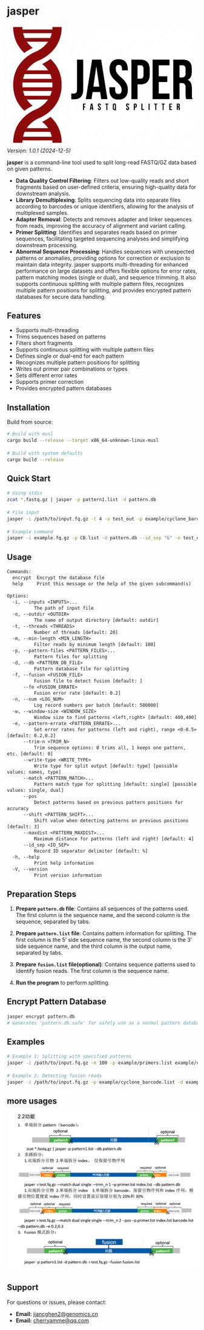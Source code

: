 # jasper
![jasper](assets/jasper_logo2.png)
*Version: 1.0.1 (2024-12-5)*

**jasper** is a command-line tool used to split long-read FASTQ/GZ data based on given patterns.
- **Data Quality Control Filtering**: Filters out low-quality reads and short fragments based on user-defined criteria, ensuring high-quality data for downstream analysis.
- **Library Demultiplexing**: Splits sequencing data into separate files according to barcodes or unique identifiers, allowing for the analysis of multiplexed samples.
- **Adapter Removal**: Detects and removes adapter and linker sequences from reads, improving the accuracy of alignment and variant calling.
- **Primer Splitting**: Identifies and separates reads based on primer sequences, facilitating targeted sequencing analyses and simplifying downstream processing.
- **Abnormal Sequence Processing**: Handles sequences with unexpected patterns or anomalies, providing options for correction or exclusion to maintain data integrity.
jasper supports multi-threading for enhanced performance on large datasets and offers flexible options for error rates, pattern matching modes (single or dual), and sequence trimming. It also supports continuous splitting with multiple pattern files, recognizes multiple pattern positions for splitting, and provides encrypted pattern databases for secure data handling.

## Features

- Supports multi-threading
- Trims sequences based on patterns
- Filters short fragments
- Supports continuous splitting with multiple pattern files
- Defines single or dual-end for each pattern
- Recognizes multiple pattern positions for splitting
- Writes out primer pair combinations or types
- Sets different error rates
- Supports primer correction
- Provides encrypted pattern databases

## Installation

Build from source:

```sh
# Build with musl
cargo build --release --target x86_64-unknown-linux-musl

# Build with system defaults
cargo build --release
```

## Quick Start

```sh
# Using stdin
zcat *.fastq.gz | jasper -p pattern1.list -d pattern.db

# File input
jasper -i /path/to/input.fq.gz -t 4 -o test_out -p example/cyclone_barcode.list --db example/pattern.db --id_sep "&"

# Example command
jasper -i example.fq.gz -p CB.list -d pattern.db --id_sep "&" -o test_out
```

## Usage

```
Commands:
  encrypt  Encrypt the database file
  help     Print this message or the help of the given subcommand(s)

Options:
  -i, --inputs <INPUTS>...
          The path of input file
  -o, --outdir <OUTDIR>
          The name of output directory [default: outdir]
  -t, --threads <THREADS>
          Number of threads [default: 20]
  -m, --min-length <MIN_LENGTH>
          Filter reads by minimum length [default: 100]
  -p, --pattern-files <PATTERN_FILES>...
          Pattern files for splitting
  -d, --db <PATTERN_DB_FILE>
          Pattern database file for splitting
  -f, --fusion <FUSION_FILE>
          Fusion file to detect fusion [default: ]
      --fe <FUSION_ERRATE>
          Fusion error rate [default: 0.2]
  -n, --num <LOG_NUM>
          Log record numbers per batch [default: 500000]
  -w, --window-size <WINDOW_SIZE>
          Window size to find patterns <left,right> [default: 400,400]
  -e, --pattern-errate <PATTERN_ERRATE>...
          Set error rates for patterns (left and right), range <0-0.5> [default: 0.2,0.2]
      --trim-n <TRIM_N>
          Trim sequence options: 0 trims all, 1 keeps one pattern, etc. [default: 0]
      --write-type <WRITE_TYPE>
          Write type for split output [default: type] [possible values: names, type]
      --match <PATTERN_MATCH>...
          Pattern match type for splitting [default: single] [possible values: single, dual]
      --pos
          Detect patterns based on previous pattern positions for accuracy
      --shift <PATTERN_SHIFT>...
          Shift value when detecting patterns on previous positions [default: 3]
      --maxdist <PATTERN_MAXDIST>...
          Maximum distance for patterns (left and right) [default: 4]
      --id_sep <ID_SEP>
          Record ID separator delimiter [default: %]
  -h, --help
          Print help information
  -V, --version
          Print version information
```

## Preparation Steps

1. **Prepare `pattern.db` file**: Contains all sequences of the patterns used. The first column is the sequence name, and the second column is the sequence, separated by tabs.

2. **Prepare `pattern.list` file**: Contains pattern information for splitting. The first column is the 5’ side sequence name, the second column is the 3’ side sequence name, and the third column is the output name, separated by tabs.

3. **Prepare `fusion.list` file(optional)**: Contains sequence patterns used to identify fusion reads. The first column is the sequence name.

4. **Run the program** to perform splitting.

## Encrypt Pattern Database

```sh
jasper encrypt pattern.db
# Generates 'pattern.db.safe' for safely use as a normal pattern database
```

## Examples

```sh
# Example 1: Splitting with specified patterns
jasper -i /path/to/input.fq.gz -m 100 -p example/primers.list example/cyclone_barcode.list  --match dual single -d example/pattern.db

# Example 2: Detecting fusion reads
jasper -i /path/to/input.fq.gz -p example/cyclone_barcode.list -d example/pattern.db -f example/fusion.list
```

## more usages
![more_usages](assets/多种拆分模式.png)


## Support

For questions or issues, please contact:

- **Email:** jiancghen2@genomics.cn
- **Email:** cherryamme@qq.com
```
